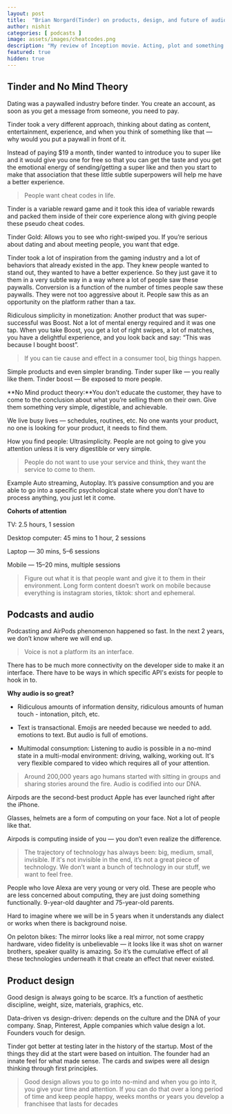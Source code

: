```yaml
---
layout: post
title:  "Brian Norgard(Tinder) on products, design, and future of audio."
author: nishit
categories: [ podcasts ]
image: assets/images/cheatcodes.png
description: "My review of Inception movie. Acting, plot and something else in this short description."
featured: true
hidden: true
---
```



## **Tinder and No Mind Theory**

Dating was a paywalled industry before tinder. You create an account, as soon as you get a message from someone, you need to pay.

Tinder took a very different approach, thinking about dating as content, entertainment, experience, and when you think of something like that — why would you put a paywall in front of it. 

Instead of paying $19 a month, tinder wanted to introduce you to super like and it would give you one for free so that you can get the taste and you get the emotional energy of sending/getting a super like and then you start to make that association that these little subtle superpowers will help me have a better experience.
>  People want cheat codes in life. 

Tinder is a variable reward game and it took this idea of variable rewards and packed them inside of their core experience along with giving people these pseudo cheat codes.

Tinder Gold: Allows you to see who right-swiped you. If you’re serious about dating and about meeting people, you want that edge.

Tinder took a lot of inspiration from the gaming industry and a lot of behaviors that already existed in the app. They knew people wanted to stand out, they wanted to have a better experience. So they just gave it to them in a very subtle way in a way where a lot of people saw these paywalls. Conversion is a function of the number of times people saw these paywalls. They were not too aggressive about it. People saw this as an opportunity on the platform rather than a tax.

Ridiculous simplicity in monetization: Another product that was super-successful was Boost. Not a lot of mental energy required and it was one tap. When you take Boost, you get a lot of right swipes, a lot of matches, you have a delightful experience, and you look back and say: “This was because I bought boost”. 
>  If you can tie cause and effect in a consumer tool, big things happen.

Simple products and even simpler branding. Tinder super like — you really like them. Tinder boost — Be exposed to more people.

**No Mind product theory:**You don’t educate the customer, they have to come to the conclusion about what you’re selling them on their own. Give them something very simple, digestible, and achievable.

We live busy lives — schedules, routines, etc. No one wants your product, no one is looking for your product, it needs to find them.

How you find people: Ultrasimplicity. People are not going to give you attention unless it is very digestible or very simple.
>  People do not want to use your service and think, they want the service to come to them. 

Example Auto streaming, Autoplay. It’s passive consumption and you are able to go into a specific psychological state where you don’t have to process anything, you just let it come.

**Cohorts of attention**

TV: 2.5 hours, 1 session

Desktop computer: 45 mins to 1 hour, 2 sessions

Laptop — 30 mins, 5–6 sessions

Mobile — 15–20 mins, multiple sessions
>  Figure out what it is that people want and give it to them in their environment. Long form content doesn’t work on mobile because everything is instagram stories, tiktok: short and ephemeral.

## Podcasts and audio



Podcasting and AirPods phenomenon happened so fast. In the next 2 years, we don’t know where we will end up.
>  Voice is not a platform its an interface. 

There has to be much more connectivity on the developer side to make it an interface. There have to be ways in which specific API's exists for people to hook in to.

**Why audio is so great?**

* Ridiculous amounts of information density, ridiculous amounts of human touch - intonation, pitch, etc.

* Text is transactional. Emojis are needed because we needed to add. emotions to text. But audio is full of emotions.

* Multimodal consumption: Listening to audio is possible in a no-mind state in a multi-modal environment: driving, walking, working out. It's very flexible compared to video which requires all of your attention.
>  Around 200,000 years ago humans started with sitting in groups and sharing stories around the fire. Audio is codified into our DNA.

Airpods are the second-best product Apple has ever launched right after the iPhone.

Glasses, helmets are a form of computing on your face. Not a lot of people like that. 

Airpods is computing inside of you — you don’t even realize the difference.
>  The trajectory of technology has always been: big, medium, small, invisible. If it's not invisible in the end, it’s not a great piece of technology. We don’t want a bunch of technology in our stuff, we want to feel free.

People who love Alexa are very young or very old. These are people who are less concerned about computing, they are just doing something functionally. 9-year-old daughter and 75-year-old parents.

Hard to imagine where we will be in 5 years when it understands any dialect or works when there is background noise.

On peloton bikes: The mirror looks like a real mirror, not some crappy hardware, video fidelity is unbelievable — it looks like it was shot on warner brothers, speaker quality is amazing. So it’s the cumulative effect of all these technologies underneath it that create an effect that never existed.

## **Product design**



Good design is always going to be scarce. It’s a function of aesthetic discipline, weight, size, materials, graphics, etc. 

Data-driven vs design-driven: depends on the culture and the DNA of your company. Snap, Pinterest, Apple companies which value design a lot. Founders vouch for design. 

Tinder got better at testing later in the history of the startup. Most of the things they did at the start were based on intuition. The founder had an innate feel for what made sense. The cards and swipes were all design thinking through first principles.
>  Good design allows you to go into no-mind and when you go into it, you give your time and attention. If you can do that over a long period of time and keep people happy, weeks months or years you develop a franchisee that lasts for decades

